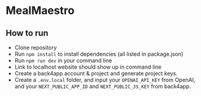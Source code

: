 # MealMaestro

## How to run
- Clone repository
- Run `npm install` to install dependencies (all listed in package.json)
- Run `npm run dev` in your command line
- Link to localhost website should show up in command line
- Create a back4app account & project and generate project keys.
- Create a `.env.local` folder, and input your `OPENAI_API_KEY` from OpenAI, and your `NEXT_PUBLIC_APP_ID` and `NEXT_PUBLIC_JS_KEY` from back4app.
